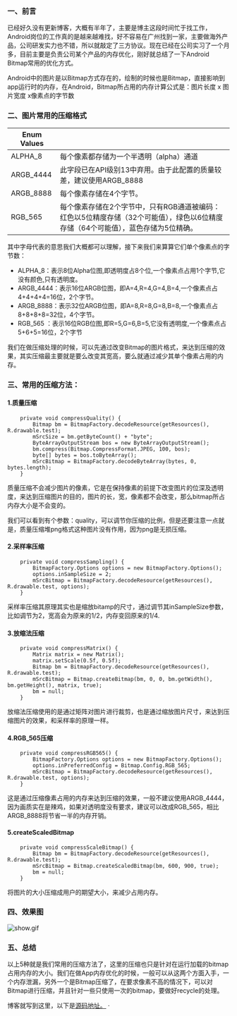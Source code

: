 ### 一、前言

已经好久没有更新博客，大概有半年了，主要是博主这段时间忙于找工作，Android岗位的工作真的是越来越难找，好不容易在广州找到一家，主要做海外产品，公司研发实力也不错，所以就敲定了三方协议。现在已经在公司实习了一个月多，目前主要是负责公司某个产品的内存优化，刚好就总结了一下Android Bitmap常用的优化方式。

Android中的图片是以Bitmap方式存在的，绘制的时候也是Bitmap，直接影响到app运行时的内存，在Android，Bitmap所占用的内存计算公式是：图片长度 x 图片宽度 x像素点的字节数

### 二、图片常用的压缩格式


Enum Values |    | 
---|---
ALPHA_8  | 每个像素都存储为一个半透明（alpha）通道
ARGB_4444 |此字段已在API级别13中弃用。由于此配置的质量较差，建议使用ARGB_8888
ARGB_8888   | 每个像素存储在4个字节。
RGB_565  | 每个像素存储在2个字节中，只有RGB通道被编码：红色以5位精度存储（32个可能值），绿色以6位精度存储（64个可能值），蓝色存储为5位精确。

其中字母代表的意思我们大概都可以理解，接下来我们来算算它们单个像素点的字节数：
- ALPHA_8：表示8位Alpha位图,即透明度占8个位,一个像素点占用1个字节,它没有颜色,只有透明度。
- ARGB_4444：表示16位ARGB位图，即A=4,R=4,G=4,B=4,一个像素点占4+4+4+4=16位，2个字节。
- ARGB_8888：表示32位ARGB位图，即A=8,R=8,G=8,B=8,一个像素点占8+8+8+8=32位，4个字节。
- RGB_565 ：表示16位RGB位图,即R=5,G=6,B=5,它没有透明度,一个像素点占5+6+5=16位，2个字节


我们在做压缩处理的时候，可以先通过改变Bitmap的图片格式，来达到压缩的效果，其实压缩最主要就是要么改变其宽高，要么就通过减少其单个像素占用的内存。

### 三、常用的压缩方法：

#### 1.质量压缩


```
    private void compressQuality() {
        Bitmap bm = BitmapFactory.decodeResource(getResources(), R.drawable.test);
        mSrcSize = bm.getByteCount() + "byte";
        ByteArrayOutputStream bos = new ByteArrayOutputStream();
        bm.compress(Bitmap.CompressFormat.JPEG, 100, bos);
        byte[] bytes = bos.toByteArray();
        mSrcBitmap = BitmapFactory.decodeByteArray(bytes, 0, bytes.length);
    }
```

质量压缩不会减少图片的像素，它是在保持像素的前提下改变图片的位深及透明度，来达到压缩图片的目的，图片的长，宽，像素都不会改变，那么bitmap所占内存大小是不会变的。

我们可以看到有个参数：quality，可以调节你压缩的比例，但是还要注意一点就是，质量压缩堆png格式这种图片没有作用，因为png是无损压缩。


#### 2.采样率压缩


```
    private void compressSampling() {
        BitmapFactory.Options options = new BitmapFactory.Options();
        options.inSampleSize = 2;
        mSrcBitmap = BitmapFactory.decodeResource(getResources(), R.drawable.test, options);
    }
```

采样率压缩其原理其实也是缩放bitamp的尺寸，通过调节其inSampleSize参数，比如调节为2，宽高会为原来的1/2，内存变回原来的1/4.


#### 3.放缩法压缩


```
    private void compressMatrix() {
        Matrix matrix = new Matrix();
        matrix.setScale(0.5f, 0.5f);
        Bitmap bm = BitmapFactory.decodeResource(getResources(), R.drawable.test);
        mSrcBitmap = Bitmap.createBitmap(bm, 0, 0, bm.getWidth(), bm.getHeight(), matrix, true);
        bm = null;
    }
```
放缩法压缩使用的是通过矩阵对图片进行裁剪，也是通过缩放图片尺寸，来达到压缩图片的效果，和采样率的原理一样。

#### 4.RGB_565压缩


```
    private void compressRGB565() {
        BitmapFactory.Options options = new BitmapFactory.Options();
        options.inPreferredConfig = Bitmap.Config.RGB_565;
        mSrcBitmap = BitmapFactory.decodeResource(getResources(), R.drawable.test, options);
    }
```


这是通过压缩像素占用的内存来达到压缩的效果，一般不建议使用ARGB_4444，因为画质实在是辣鸡，如果对透明度没有要求，建议可以改成RGB_565，相比ARGB_8888将节省一半的内存开销。


#### 5.createScaledBitmap


```
    private void compressScaleBitmap() {
        Bitmap bm = BitmapFactory.decodeResource(getResources(), R.drawable.test);
        mSrcBitmap = Bitmap.createScaledBitmap(bm, 600, 900, true);
        bm = null;
    }
```

将图片的大小压缩成用户的期望大小，来减少占用内存。


### 四、效果图
![show.gif](https://user-gold-cdn.xitu.io/2018/1/10/160e029a93e11e57?w=462&h=856&f=gif&s=563516)


### 五、总结

以上5种就是我们常用的压缩方法了，这里的压缩也只是针对在运行加载的bitmap占用内存的大小。我们在做App内存优化的时候，一般可以从这两个方面入手，一个内存泄漏，另外一个是Bitmap压缩了，在要求像素不高的情况下，可以对Bitmap进行压缩，并且针对一些只使用一次的bitmap，要做好recycle的处理。

博客就写到这里，以下是[源码地址。](https://github.com/codingma/BitmapCompress)
·